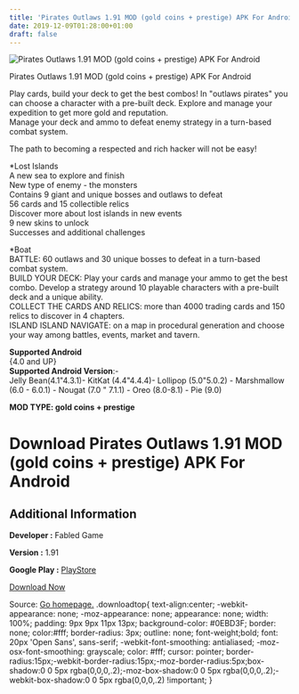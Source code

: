 ```yaml
---
title: 'Pirates Outlaws 1.91 MOD (gold coins + prestige) APK For Android'
date: 2019-12-09T01:28:00+01:00
draft: false
---
```


![Pirates Outlaws 1.91 MOD (gold coins + prestige) APK For Android](https://i2.wp.com/apkhome.net/wp-content/uploads/2019/12/Pirates-Outlaws.jpg "Pirates Outlaws 1.91 MOD (gold coins + prestige) APK For Android")

  

Pirates Outlaws 1.91 MOD (gold coins + prestige) APK For Android

Play cards, build your deck to get the best combos! In "outlaws pirates" you can choose a character with a pre-built deck. Explore and manage your expedition to get more gold and reputation.  
Manage your deck and ammo to defeat enemy strategy in a turn-based combat system.

The path to becoming a respected and rich hacker will not be easy!

\*Lost Islands  
A new sea to explore and finish  
New type of enemy - the monsters  
Contains 9 giant and unique bosses and outlaws to defeat  
56 cards and 15 collectible relics  
Discover more about lost islands in new events  
9 new skins to unlock  
Successes and additional challenges

\*Boat  
BATTLE: 60 outlaws and 30 unique bosses to defeat in a turn-based combat system.  
BUILD YOUR DECK: Play your cards and manage your ammo to get the best combo. Develop a strategy around 10 playable characters with a pre-built deck and a unique ability.  
COLLECT THE CARDS AND RELICS: more than 4000 trading cards and 150 relics to discover in 4 chapters.  
ISLAND ISLAND NAVIGATE: on a map in procedural generation and choose your way among battles, events, market and tavern.

**Supported Android**  
{4.0 and UP}  
**Supported Android Version**:-  
Jelly Bean(4.1"4.3.1)- KitKat (4.4"4.4.4)- Lollipop (5.0"5.0.2) - Marshmallow (6.0 - 6.0.1) - Nougat (7.0 " 7.1.1) - Oreo (8.0-8.1) - Pie (9.0)

**MOD TYPE: gold coins + prestige**

Download Pirates Outlaws 1.91 MOD (gold coins + prestige) APK For Android
=========================================================================

Additional Information
----------------------

**Developer :** Fabled Game

**Version :** 1.91

**Google Play :** [PlayStore](https://play.google.com/store/apps/details?id=com.piratesoutlaws.fabledgame)

  

[Download Now](https://store4app.co/post/pirates-outlaws-1-91-mod-gold-coins-prestige-apk-for-android_1575819360)

  
Source: [Go homepage.](https://store4app.co/post/pirates-outlaws-1-91-mod-gold-coins-prestige-apk-for-android_1575819360) .downloadtop{ text-align:center; -webkit-appearance: none; -moz-appearance: none; appearance: none; width: 100%; padding: 9px 9px 11px 13px; background-color: #0EBD3F; border: none; color:#fff; border-radius: 3px; outline: none; font-weight;bold; font: 20px 'Open Sans', sans-serif; -webkit-font-smoothing: antialiased; -moz-osx-font-smoothing: grayscale; color: #fff; cursor: pointer; border-radius:15px;-webkit-border-radius:15px;-moz-border-radius:5px;box-shadow:0 0 5px rgba(0,0,0,.2);-moz-box-shadow:0 0 5px rgba(0,0,0,.2);-webkit-box-shadow:0 0 5px rgba(0,0,0,.2) !important; }
